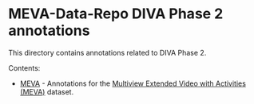 # MEVA-Data-Repo DIVA Phase 2 annotations

This directory contains annotations related to DIVA Phase 2.

Contents:

* [MEVA](MEVA) - Annotations for the [Multiview Extended Video with Activities (MEVA)](mevadata.org) dataset.

